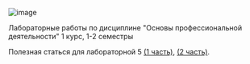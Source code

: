 ![image](https://user-images.githubusercontent.com/72685907/228786074-e48db205-2ba1-4dce-9838-b302e4dcd9bb.png)

Лабораторные работы по дисциплине "Основы профессиональной деятельности" 1 курс, 1-2 семестры

Полезная статься для лабораторной 5 [(1 часть)](https://vk.com/@p3113-ya-vvodil-menya-vyvodili-ili-manual-k-5-laboratornoi-po-opd), [(2 часть)](https://vk.com/@p3113-bnopnya-vhruk-ili-manual-k-5-laboratornoi-po-opd-2-chast).
